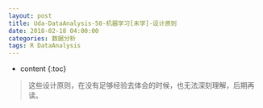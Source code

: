 ```yaml
---
layout: post
title: Uda-DataAnalysis-50-机器学习[未学]-设计原则
date: 2018-02-18 04:00:00
categories: 数据分析
tags: R DataAnalysis 
---
```

* content
{:toc}

> 这些设计原则，在没有足够经验去体会的时候，也无法深刻理解，后期再读。